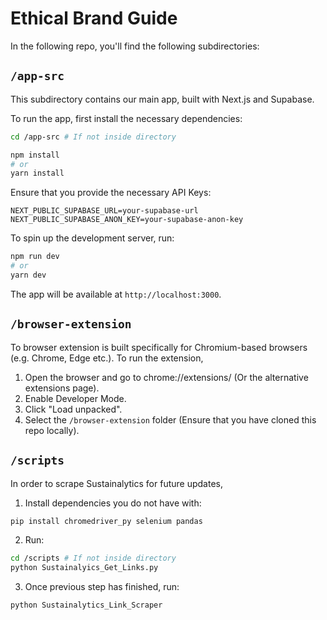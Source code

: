 # Ethical Brand Guide

In the following repo, you'll find the following subdirectories:

## `/app-src`
This subdirectory contains our main app, built with Next.js and Supabase. 

To run the app, first install the necessary dependencies:  

```sh
cd /app-src # If not inside directory

npm install
# or
yarn install
```

Ensure that you provide the necessary API Keys:
```env
NEXT_PUBLIC_SUPABASE_URL=your-supabase-url
NEXT_PUBLIC_SUPABASE_ANON_KEY=your-supabase-anon-key
```

To spin up the development server, run:
```sh
npm run dev
# or
yarn dev
```

The app will be available at `http://localhost:3000`.

## `/browser-extension`
To browser extension is built specifically for Chromium-based browsers (e.g. Chrome, Edge etc.). To run the extension, 

1. Open the browser and go to chrome://extensions/ (Or the alternative extensions page).
2. Enable Developer Mode.
3. Click "Load unpacked".
4. Select the `/browser-extension` folder (Ensure that you have cloned this repo locally).

## `/scripts`
In order to scrape Sustainalytics for future updates,

1. Install dependencies you do not have with:
```sh
pip install chromedriver_py selenium pandas
```
2. Run: 
```sh
cd /scripts # If not inside directory
python Sustainalyics_Get_Links.py
```
3. Once previous step has finished, run: 
```sh
python Sustainalytics_Link_Scraper
```
